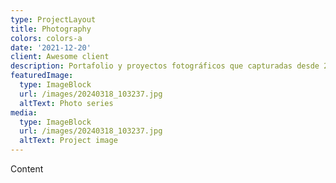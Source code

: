 ```yaml
---
type: ProjectLayout
title: Photography
colors: colors-a
date: '2021-12-20'
client: Awesome client
description: Portafolio y proyectos fotográficos que capturadas desde 2018.
featuredImage:
  type: ImageBlock
  url: /images/20240318_103237.jpg
  altText: Photo series
media:
  type: ImageBlock
  url: /images/20240318_103237.jpg
  altText: Project image
---
```

Content
